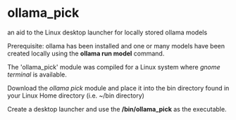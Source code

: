 # ollama_pick
an aid to the Linux desktop launcher for locally stored ollama models

Prerequisite: ollama has been installed and one or many models have been created locally using the **ollama run __model__** command.

The 'ollama_pick' module was compiled for a Linux system where *gnome terminal* is available.

Download the *ollama pick* module and place it into the bin directory found in your Linux Home directory (i.e. ~/bin directory)

Create a desktop launcher and use the **<home directory>/bin/ollama_pick** as the executable.
